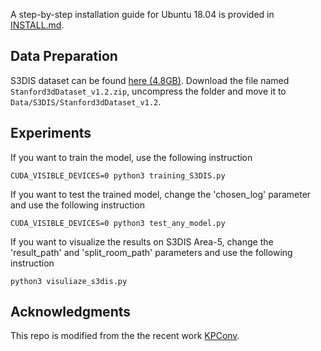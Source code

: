 A step-by-step installation guide for Ubuntu 18.04 is provided in [INSTALL.md](./INSTALL.md). 

## Data Preparation
S3DIS dataset can be found <a href="https://goo.gl/forms/4SoGp4KtH1jfRqEj2">here (4.8GB)</a>. Download the file named `Stanford3dDataset_v1.2.zip`, uncompress the folder and move it to `Data/S3DIS/Stanford3dDataset_v1.2`.

## Experiments
If you want to train the model, use the following instruction

```
CUDA_VISIBLE_DEVICES=0 python3 training_S3DIS.py
```

If you want to test the trained model, change the 'chosen_log' parameter and use the following instruction

```
CUDA_VISIBLE_DEVICES=0 python3 test_any_model.py
```

If you want to visualize the results on S3DIS Area-5, change the 'result_path' and 'split_room_path' parameters and use the following instruction

```
python3 visuliaze_s3dis.py
```

## Acknowledgments
This repo is modified from the the recent work <a href="https://github.com/HuguesTHOMAS/KPConv">KPConv</a>.
